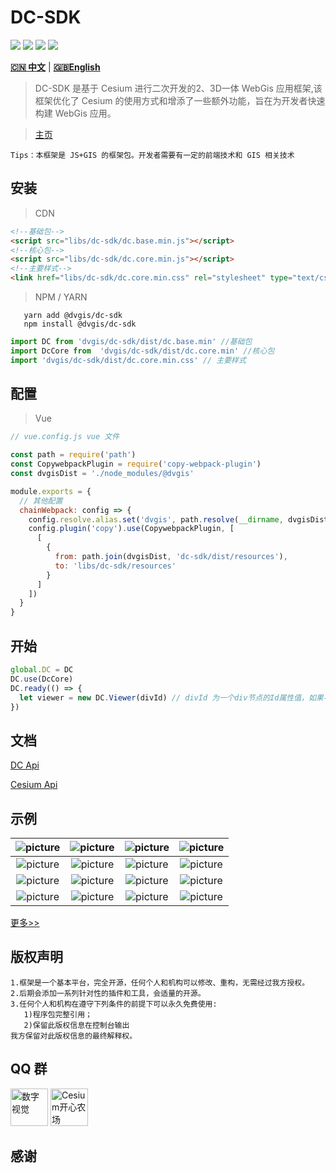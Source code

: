 # DC-SDK

<p>
<img src="https://img.shields.io/github/workflow/status/dvgis/dc-sdk/publish"/>
<img src="https://img.shields.io/badge/license-Apache%202-blue"/>
<img src="https://img.shields.io/npm/v/@dvgis/dc-sdk?color=orange&logo=npm" />
<img src="https://img.shields.io/npm/dm/@dvgis/dc-sdk?logo=npm"/>
</p>

[**🇨🇳 中文**](./README_zh.md) | [**🇬🇧English**](./README.md)

> DC-SDK 是基于 Cesium 进行二次开发的2、3D一体 WebGis 应用框架,该框架优化了 Cesium 的使用方式和增添了一些额外功能，旨在为开发者快速构建 WebGis 应用。

> [主页](http://dc.dvgis.cn)

```warning
Tips：本框架是 JS+GIS 的框架包。开发者需要有一定的前端技术和 GIS 相关技术
```

## 安装

> CDN

```html
<!--基础包-->
<script src="libs/dc-sdk/dc.base.min.js"></script>
<!--核心包-->
<script src="libs/dc-sdk/dc.core.min.js"></script>
<!--主要样式-->
<link href="libs/dc-sdk/dc.core.min.css" rel="stylesheet" type="text/css" />
```

> NPM / YARN

```shell
   yarn add @dvgis/dc-sdk
   npm install @dvgis/dc-sdk
```

```js
import DC from 'dvgis/dc-sdk/dist/dc.base.min' //基础包
import DcCore from  'dvgis/dc-sdk/dist/dc.core.min' //核心包
import 'dvgis/dc-sdk/dist/dc.core.min.css' // 主要样式
```

## 配置

> Vue

```js
// vue.config.js vue 文件

const path = require('path')
const CopywebpackPlugin = require('copy-webpack-plugin')
const dvgisDist = './node_modules/@dvgis'

module.exports = {
  // 其他配置
  chainWebpack: config => {
    config.resolve.alias.set('dvgis', path.resolve(__dirname, dvgisDist))
    config.plugin('copy').use(CopywebpackPlugin, [
      [
        {
          from: path.join(dvgisDist, 'dc-sdk/dist/resources'),
          to: 'libs/dc-sdk/resources'
        }
      ]
    ])
  }
}
```

## 开始

```js
global.DC = DC
DC.use(DcCore)
DC.ready(() => {
  let viewer = new DC.Viewer(divId) // divId 为一个div节点的Id属性值，如果不传入，会无法初始化3D场景
})
```

## 文档

[DC  Api](https://resource.dvgis.cn/dc-api)

[Cesium Api](https://cesium.com/docs/cesiumjs-ref-doc/)



## 示例

|  ![picture](http://dc.dvgis.cn/examples/images/model/factory.gif) | ![picture](http://dc.dvgis.cn/examples/images/info/coord.png) | ![picture](http://dc.dvgis.cn/examples/images/baselayer/tencent.png) | ![picture](http://dc.dvgis.cn/examples/images/baselayer/tdt.png) |
|  :-----------------------------------------------------------: | :-----------------------------------------------------------: | :------------------------------------------------------------------: | :--------------------------------------------------------------: |
|  ![picture](http://dc.dvgis.cn/examples/images/baselayer/amap.png) | ![picture](http://dc.dvgis.cn/examples/images/baselayer/baidu.png) | ![picture](http://dc.dvgis.cn/examples/images/layer/vector.png)  |  ![picture](http://dc.dvgis.cn/examples/images/scene/globe_rotate.gif)      |
|  ![picture](http://dc.dvgis.cn/examples/images/layer/cluster_circle.gif) | ![picture](http://dc.dvgis.cn/examples/images/layer/tileset.png) | ![picture](http://dc.dvgis.cn/examples/images/layer/html.png) |   ![picture](http://dc.dvgis.cn/examples/images/overlay/point_icon.png)   |
|  ![picture](http://dc.dvgis.cn/examples/images/overlay/point_base.png) | ![picture](http://dc.dvgis.cn/examples/images/overlay/polygon_height.png) | ![picture](http://dc.dvgis.cn/examples/images/overlay/polyline_material.png) | ![picture](http://dc.dvgis.cn/examples/images/model/shp_custom_shader.gif) |

[更多>>](http://dc.dvgis.cn/#/examples)

## 版权声明

```warning
1.框架是一个基本平台，完全开源，任何个人和机构可以修改、重构，无需经过我方授权。
2.后期会添加一系列针对性的插件和工具，会适量的开源。
3.任何个人和机构在遵守下列条件的前提下可以永久免费使用:
   1)程序包完整引用；
   2)保留此版权信息在控制台输出 
我方保留对此版权信息的最终解释权。
```

## QQ 群

<p>

<img src="http://dc.dvgis.cn/examples/images/base/q1.png?v=2"  style="width:60px;height:60px" title="数字视觉"/>

<img src="http://dc.dvgis.cn/examples/images/base/q2.png?v=3" style="width:60px;height:60px" title="Cesium开心农场"/>

</p>


## 感谢
